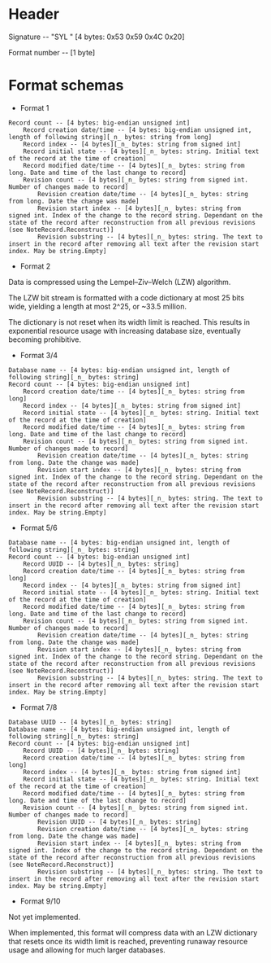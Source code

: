 ﻿# Header

Signature -- "SYL " [4 bytes: 0x53 0x59 0x4C 0x20]

Format number -- [1 byte]



# Format schemas

- Format 1

```
Record count -- [4 bytes: big-endian unsigned int]
	Record creation date/time -- [4 bytes: big-endian unsigned int, length of following string][_n_ bytes: string from long]
	Record index -- [4 bytes][_n_ bytes: string from signed int]
	Record initial state -- [4 bytes][_n_ bytes: string. Initial text of the record at the time of creation]
	Record modified date/time -- [4 bytes][_n_ bytes: string from long. Date and time of the last change to record]
	Revision count -- [4 bytes][_n_ bytes: string from signed int. Number of changes made to record]
		Revision creation date/time -- [4 bytes][_n_ bytes: string from long. Date the change was made]
		Revision start index -- [4 bytes][_n_ bytes: string from signed int. Index of the change to the record string. Dependant on the state of the record after reconstruction from all previous revisions (see NoteRecord.Reconstruct)]
		Revision substring -- [4 bytes][_n_ bytes: string. The text to insert in the record after removing all text after the revision start index. May be string.Empty]
```

- Format 2

Data is compressed using the Lempel–Ziv–Welch (LZW) algorithm.

The LZW bit stream is formatted with a code dictionary at most 25 bits wide, yielding a length at most 2^25, or ~33.5 million.

The dictionary is not reset when its width limit is reached. This results in exponential resource usage with increasing database size, eventually becoming prohibitive.

- Format 3/4

```
Database name -- [4 bytes: big-endian unsigned int, length of following string][_n_ bytes: string]
Record count -- [4 bytes: big-endian unsigned int]
	Record creation date/time -- [4 bytes][_n_ bytes: string from long]
	Record index -- [4 bytes][_n_ bytes: string from signed int]
	Record initial state -- [4 bytes][_n_ bytes: string. Initial text of the record at the time of creation]
	Record modified date/time -- [4 bytes][_n_ bytes: string from long. Date and time of the last change to record]
	Revision count -- [4 bytes][_n_ bytes: string from signed int. Number of changes made to record]
		Revision creation date/time -- [4 bytes][_n_ bytes: string from long. Date the change was made]
		Revision start index -- [4 bytes][_n_ bytes: string from signed int. Index of the change to the record string. Dependant on the state of the record after reconstruction from all previous revisions (see NoteRecord.Reconstruct)]
		Revision substring -- [4 bytes][_n_ bytes: string. The text to insert in the record after removing all text after the revision start index. May be string.Empty]
```

- Format 5/6

```
Database name -- [4 bytes: big-endian unsigned int, length of following string][_n_ bytes: string]
Record count -- [4 bytes: big-endian unsigned int]
	Record UUID -- [4 bytes][_n_ bytes: string]
	Record creation date/time -- [4 bytes][_n_ bytes: string from long]
	Record index -- [4 bytes][_n_ bytes: string from signed int]
	Record initial state -- [4 bytes][_n_ bytes: string. Initial text of the record at the time of creation]
	Record modified date/time -- [4 bytes][_n_ bytes: string from long. Date and time of the last change to record]
	Revision count -- [4 bytes][_n_ bytes: string from signed int. Number of changes made to record]
		Revision creation date/time -- [4 bytes][_n_ bytes: string from long. Date the change was made]
		Revision start index -- [4 bytes][_n_ bytes: string from signed int. Index of the change to the record string. Dependant on the state of the record after reconstruction from all previous revisions (see NoteRecord.Reconstruct)]
		Revision substring -- [4 bytes][_n_ bytes: string. The text to insert in the record after removing all text after the revision start index. May be string.Empty]
```

- Format 7/8

```
Database UUID -- [4 bytes][_n_ bytes: string]
Database name -- [4 bytes: big-endian unsigned int, length of following string][_n_ bytes: string]
Record count -- [4 bytes: big-endian unsigned int]
	Record UUID -- [4 bytes][_n_ bytes: string]
	Record creation date/time -- [4 bytes][_n_ bytes: string from long]
	Record index -- [4 bytes][_n_ bytes: string from signed int]
	Record initial state -- [4 bytes][_n_ bytes: string. Initial text of the record at the time of creation]
	Record modified date/time -- [4 bytes][_n_ bytes: string from long. Date and time of the last change to record]
	Revision count -- [4 bytes][_n_ bytes: string from signed int. Number of changes made to record]
		Revision UUID -- [4 bytes][_n_ bytes: string]
		Revision creation date/time -- [4 bytes][_n_ bytes: string from long. Date the change was made]
		Revision start index -- [4 bytes][_n_ bytes: string from signed int. Index of the change to the record string. Dependant on the state of the record after reconstruction from all previous revisions (see NoteRecord.Reconstruct)]
		Revision substring -- [4 bytes][_n_ bytes: string. The text to insert in the record after removing all text after the revision start index. May be string.Empty]
```

- Format 9/10

Not yet implemented.

When implemented, this format will compress data with an LZW dictionary that resets once its width limit is reached, preventing runaway resource usage and allowing for much larger databases.

